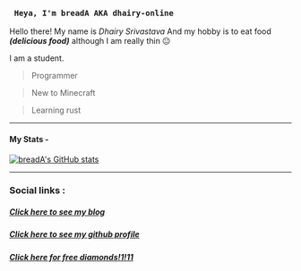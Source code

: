 ### ` Heya, I'm breadA AKA dhairy-online`


Hello there! My name is *Dhairy Srivastava* And my hobby is to eat food ***(delicious food)*** although I am really thin 😐



I am a student.
>  Programmer

> New to Minecraft

> Learning rust

---
#### My Stats -
[![breadA's GitHub stats](https://github-readme-stats.vercel.app/api?username=dhairy-online)](https://github.com/anuraghazra/github-readme-stats)

---
### Social links :
#####  [Click here to see my blog](https://bread.divy.work)
#####  [Click here to see my github profile](https://github.com/dhairy-online)
#####  [Click here for free diamonds!1!11](https://suspicous.link)
